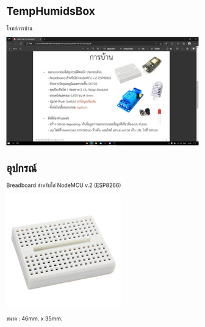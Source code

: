<h1>TempHumidsBox</h1>
<p>โจทย์การบ้าน<p>
<img src="ref/Homeworkex.JPG" width="850">
<h1>อุปกรณ์</h1>  
<p>Breadboard สำหรับใส่ NodeMCU v.2 (ESP8266)<p>
<img src="ref/Breadboard.jpg" width="300">
<p>ขนาด : 46mm. x 35mm.<p>
